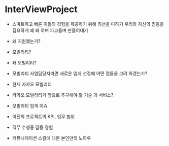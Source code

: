 # InterViewProject

* 스마트하고 빠른 이동의 경험을 제공하기 위해 최선을 다하기 우리와 자신의 믿음을 집요하게 왜 왜 하며 파고들며 만들어내기

* 왜 지원했는가?

* 모빌리티?

* 왜 모빌리티?

* 모빌리티 사업담당자라면 새로운 입지 선정에 어떤 점들을 고려 하겠는가?

* 현재 카카오 모빌리티

* 카카오 모빌리티가 앞으로 추구해야 할 기술 과 서비스?

* 모빌리티 업계 이슈

* 이전의 프로젝트의 KPI, 업무 범위

* 직무 수행중 갈등 경험

* 커뮤니케이션 스킬에 대한 본인만의 노하우
